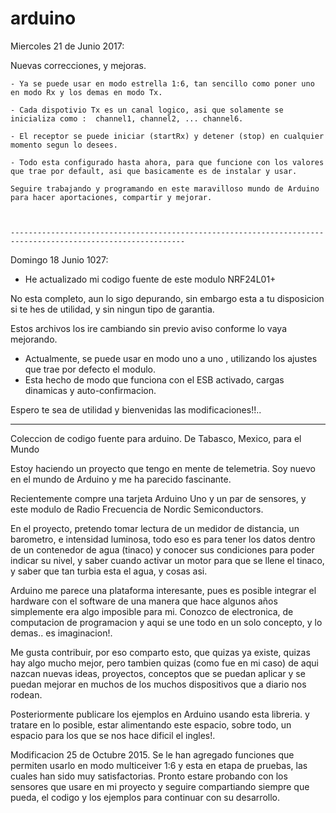 # arduino
Miercoles 21 de Junio 2017:

  Nuevas correcciones, y mejoras.
  
    - Ya se puede usar en modo estrella 1:6, tan sencillo como poner uno en modo Rx y los demas en modo Tx.
    
    - Cada dispotivio Tx es un canal logico, asi que solamente se inicializa como :  channel1, channel2, ... channel6.
    
    - El receptor se puede iniciar (startRx) y detener (stop) en cualquier momento segun lo desees.
    
    - Todo esta configurado hasta ahora, para que funcione con los valores que trae por default, asi que basicamente es de instalar y usar.
    
    Seguire trabajando y programando en este maravilloso mundo de Arduino para hacer aportaciones, compartir y mejorar.
    
    
    
    -------------------------------------------------------------------------------------------------------------

Domingo 18 Junio 1027:

  - He actualizado mi codigo fuente de este modulo NRF24L01+
  
  No esta completo, aun lo sigo depurando, sin embargo esta a tu disposicion si te hes de utilidad, y sin ningun tipo de garantia.
  
  Estos archivos los ire cambiando sin previo aviso conforme lo vaya mejorando.
  
  
  - Actualmente, se puede usar en modo uno a uno , utilizando los ajustes que trae por defecto el modulo.
  - Esta hecho de modo que funciona con el ESB activado, cargas dinamicas y auto-confirmacion.
  
  Espero te sea de utilidad y bienvenidas las modificaciones!!.. 
  
  -------------------------------------------------------------------------------------------------------------

Coleccion de codigo fuente para arduino. De Tabasco, Mexico, para el Mundo

Estoy haciendo un proyecto que tengo en mente de telemetria. 
Soy nuevo en el mundo de Arduino y me ha parecido fascinante.

Recientemente compre una tarjeta Arduino Uno y un par de sensores, y este modulo de Radio Frecuencia de Nordic Semiconductors.

En el proyecto, pretendo tomar lectura de un medidor de distancia, un barometro, e intensidad luminosa, todo eso es para
tener los datos dentro de un contenedor de agua (tinaco) y conocer sus condiciones para poder indicar su nivel,  y saber 
cuando activar un motor para que se llene el tinaco, y saber que tan turbia esta el agua, y cosas asi.

Arduino me parece una plataforma interesante, pues es posible integrar el hardware con el software de una manera que hace 
algunos años simplemente era algo imposible para mi.  Conozco de electronica, de computacion de programacion y aqui se une
todo en un solo concepto, y lo demas.. es imaginacion!.

Me gusta contribuir, por eso comparto esto, que quizas ya existe, quizas hay algo mucho mejor, pero tambien quizas (como 
fue en mi caso) de aqui nazcan nuevas ideas, proyectos, conceptos que se puedan aplicar y se puedan mejorar en muchos de los
muchos dispositivos que a diario nos rodean.

Posteriormente publicare los ejemplos en Arduino usando esta libreria. y tratare en lo posible, estar alimentando este espacio, 
sobre todo, un espacio para los que se nos hace dificil el ingles!.

Modificacion 25 de Octubre 2015. 
Se le han agregado funciones que permiten usarlo en modo multiceiver 1:6 y esta en etapa de pruebas, las cuales han sido muy satisfactorias.
Pronto estare probando con los sensores que usare en mi proyecto y seguire compartiando siempre que pueda, el codigo y los ejemplos para continuar con su desarrollo.

